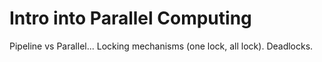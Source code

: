 # Intro into Parallel Computing
Pipeline vs Parallel... Locking mechanisms (one lock, all lock). Deadlocks.
